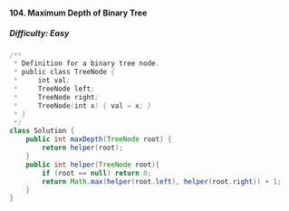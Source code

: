 #### 104. Maximum Depth of Binary Tree

##### Difficulty: Easy

```java
/**
 * Definition for a binary tree node.
 * public class TreeNode {
 *     int val;
 *     TreeNode left;
 *     TreeNode right;
 *     TreeNode(int x) { val = x; }
 * }
 */
class Solution {
    public int maxDepth(TreeNode root) {
        return helper(root);
    }
    public int helper(TreeNode root){
        if (root == null) return 0;
        return Math.max(helper(root.left), helper(root.right)) + 1;
    }
}
```

